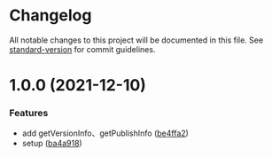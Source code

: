 # Changelog

All notable changes to this project will be documented in this file. See [standard-version](https://github.com/conventional-changelog/standard-version) for commit guidelines.

# 1.0.0 (2021-12-10)

### Features

- add getVersionInfo、getPublishInfo ([be4ffa2](https://github.com/TinkGu/publish-version-push/commit/be4ffa2109f6b1c420762e69a895867fdbf616a0))
- setup ([ba4a918](https://github.com/TinkGu/publish-version-push/commit/ba4a918d933f7c1b45de2bcd0cb0162cd7bf00b6))
